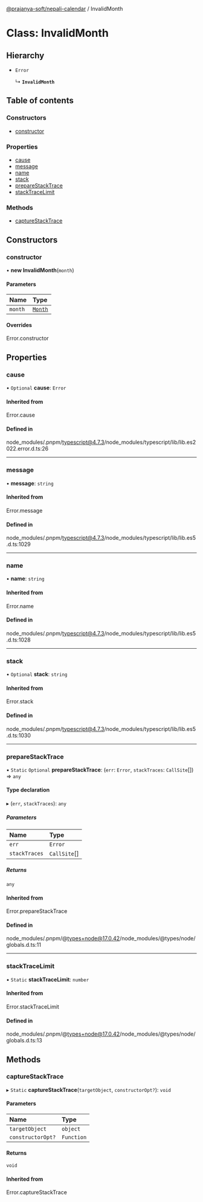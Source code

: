 [@prajanya-soft/nepali-calendar](../README.md) / InvalidMonth

# Class: InvalidMonth

## Hierarchy

- `Error`

  ↳ **`InvalidMonth`**

## Table of contents

### Constructors

- [constructor](InvalidMonth.md#constructor)

### Properties

- [cause](InvalidMonth.md#cause)
- [message](InvalidMonth.md#message)
- [name](InvalidMonth.md#name)
- [stack](InvalidMonth.md#stack)
- [prepareStackTrace](InvalidMonth.md#preparestacktrace)
- [stackTraceLimit](InvalidMonth.md#stacktracelimit)

### Methods

- [captureStackTrace](InvalidMonth.md#capturestacktrace)

## Constructors

### constructor

• **new InvalidMonth**(`month`)

#### Parameters

| Name | Type |
| :------ | :------ |
| `month` | [`Month`](../enums/Month.md) |

#### Overrides

Error.constructor

## Properties

### cause

• `Optional` **cause**: `Error`

#### Inherited from

Error.cause

#### Defined in

node_modules/.pnpm/typescript@4.7.3/node_modules/typescript/lib/lib.es2022.error.d.ts:26

___

### message

• **message**: `string`

#### Inherited from

Error.message

#### Defined in

node_modules/.pnpm/typescript@4.7.3/node_modules/typescript/lib/lib.es5.d.ts:1029

___

### name

• **name**: `string`

#### Inherited from

Error.name

#### Defined in

node_modules/.pnpm/typescript@4.7.3/node_modules/typescript/lib/lib.es5.d.ts:1028

___

### stack

• `Optional` **stack**: `string`

#### Inherited from

Error.stack

#### Defined in

node_modules/.pnpm/typescript@4.7.3/node_modules/typescript/lib/lib.es5.d.ts:1030

___

### prepareStackTrace

▪ `Static` `Optional` **prepareStackTrace**: (`err`: `Error`, `stackTraces`: `CallSite`[]) => `any`

#### Type declaration

▸ (`err`, `stackTraces`): `any`

##### Parameters

| Name | Type |
| :------ | :------ |
| `err` | `Error` |
| `stackTraces` | `CallSite`[] |

##### Returns

`any`

#### Inherited from

Error.prepareStackTrace

#### Defined in

node_modules/.pnpm/@types+node@17.0.42/node_modules/@types/node/globals.d.ts:11

___

### stackTraceLimit

▪ `Static` **stackTraceLimit**: `number`

#### Inherited from

Error.stackTraceLimit

#### Defined in

node_modules/.pnpm/@types+node@17.0.42/node_modules/@types/node/globals.d.ts:13

## Methods

### captureStackTrace

▸ `Static` **captureStackTrace**(`targetObject`, `constructorOpt?`): `void`

#### Parameters

| Name | Type |
| :------ | :------ |
| `targetObject` | `object` |
| `constructorOpt?` | `Function` |

#### Returns

`void`

#### Inherited from

Error.captureStackTrace
